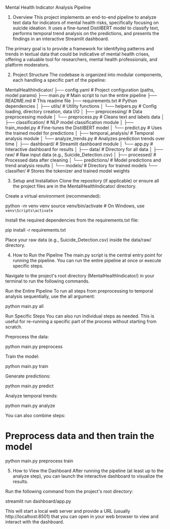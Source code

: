 Mental Health Indicator Analysis Pipeline
1. Overview
This project implements an end-to-end pipeline to analyze text data for indicators of mental health risks, specifically focusing on suicide ideation. It uses a fine-tuned DistilBERT model to classify text, performs temporal trend analysis on the predictions, and presents the findings in an interactive Streamlit dashboard.

The primary goal is to provide a framework for identifying patterns and trends in textual data that could be indicative of mental health crises, offering a valuable tool for researchers, mental health professionals, and platform moderators.

2. Project Structure
The codebase is organized into modular components, each handling a specific part of the pipeline:

MentalHealthIndicator/
├── config.yaml             # Project configuration (paths, model params)
├── main.py                 # Main script to run the entire pipeline
├── README.md               # This readme file
├── requirements.txt        # Python dependencies
│
├── utils/                  # Utility functions
│   └── helpers.py          # Config loading, directory creation, data I/O
│
├── preprocessing/          # Data preprocessing module
│   └── preprocess.py       # Cleans text and labels data
│
├── classification/         # NLP model classification module
│   ├── train_model.py      # Fine-tunes the DistilBERT model
│   └── predict.py          # Uses the trained model for predictions
│
├── temporal_analysis/      # Temporal analysis module
│   └── analyze_trends.py   # Analyzes prediction trends over time
│
├── dashboard/              # Streamlit dashboard module
│   └── app.py              # Interactive dashboard for results
│
├── data/                   # Directory for all data
│   ├── raw/                # Raw input data (e.g., Suicide_Detection.csv)
│   ├── processed/          # Processed data after cleaning
│   └── predictions/        # Model predictions and trend analysis results
│
└── models/                 # Directory for trained models
    └── classifier/         # Stores the tokenizer and trained model weights

3. Setup and Installation
Clone the repository (if applicable) or ensure all the project files are in the MentalHealthIndicator/ directory.

Create a virtual environment (recommended):

python -m venv venv
source venv/bin/activate  # On Windows, use `venv\Scripts\activate`

Install the required dependencies from the requirements.txt file:

pip install -r requirements.txt

Place your raw data (e.g., Suicide_Detection.csv) inside the data/raw/ directory.

4. How to Run the Pipeline
The main.py script is the central entry point for running the pipeline. You can run the entire pipeline at once or execute specific steps.

Navigate to the project's root directory (MentalHealthIndicator/) in your terminal to run the following commands.

Run the Entire Pipeline
To run all steps from preprocessing to temporal analysis sequentially, use the all argument:

python main.py all

Run Specific Steps
You can also run individual steps as needed. This is useful for re-running a specific part of the process without starting from scratch.

Preprocess the data:

python main.py preprocess

Train the model:

python main.py train

Generate predictions:

python main.py predict

Analyze temporal trends:

python main.py analyze

You can also combine steps:

# Preprocess data and then train the model
python main.py preprocess train

5. How to View the Dashboard
After running the pipeline (at least up to the analyze step), you can launch the interactive dashboard to visualize the results.

Run the following command from the project's root directory:

streamlit run dashboard/app.py

This will start a local web server and provide a URL (usually http://localhost:8501) that you can open in your web browser to view and interact with the dashboard.
